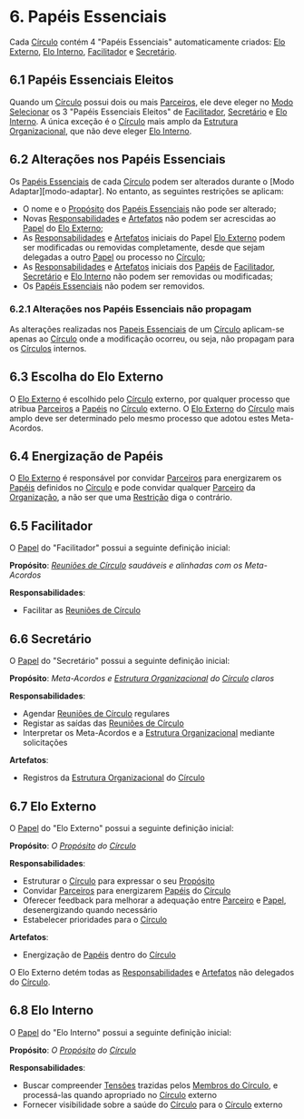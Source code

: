 # 6. <span id="papeis-essenciais">Papéis Essenciais</span>

Cada [Círculo][circulos] contém 4 "Papéis Essenciais" automaticamente criados: [Elo Externo][elo-externo], [Elo Interno][elo-interno], [Facilitador][facilitador] e [Secretário][secretario].

## 6.1 <span id="papeis-essenciais-eleitos">Papéis Essenciais Eleitos</span>

Quando um [Círculo][circulos] possui dois ou mais [Parceiros][parceiros], ele deve eleger no [Modo Selecionar][modo-selecionar] os 3 "Papéis Essenciais Eleitos" de [Facilitador][facilitador], [Secretário][secretario] e [Elo Interno][elo-interno]. A única exceção é o [Círculo][circulos] mais amplo da [Estrutura Organizacional][estrutura-organizacional], que não deve eleger [Elo Interno][elo-interno].

## 6.2 <span id="alteracoes-nos-papeis-essenciais">Alterações nos Papéis Essenciais</span>

Os [Papéis Essenciais][papeis-essenciais] de cada [Círculo][circulos] podem ser alterados durante o [Modo Adaptar][modo-adaptar]. No entanto, as seguintes restrições se aplicam:

* O nome e o [Propósito][papeis] dos [Papéis Essenciais][papeis-essenciais] não pode ser alterado;
* Novas [Responsabilidades][papeis] e [Artefatos][papeis] não podem ser acrescidas ao [Papel][papeis] do [Elo Externo][elo-externo];
* As [Responsabilidades][papeis] e [Artefatos][papeis] iniciais do Papel [Elo Externo][elo-externo] podem ser modificadas ou removidas completamente, desde que sejam delegadas a outro [Papel][papeis] ou processo no [Círculo][circulos];
* As [Responsabilidades][papeis] e [Artefatos][papeis] iniciais dos [Papéis][papeis] de [Facilitador][facilitador], [Secretário][secretario] e [Elo Interno][elo-interno] não podem ser removidas ou modificadas;
* Os [Papéis Essenciais][papeis-essenciais] não podem ser removidos.

### 6.2.1 <span id="alteracoes-nos-papeis-essenciais-nao-propagam">Alterações nos Papéis Essenciais não propagam</span>

As alterações realizadas nos [Papeis Essenciais][papeis-essenciais] de um [Círculo][circulos] aplicam-se apenas ao [Círculo][circulos] onde a modificação ocorreu, ou seja, não propagam para os [Círculos][circulos] internos.

## 6.3 <span id="escolha-do-elo-externo">Escolha do Elo Externo</span>

O [Elo Externo][elo-externo] é escolhido pelo [Círculo][circulos] externo, por qualquer processo que atribua [Parceiros][parceiros] a [Papéis][papeis] no [Círculo][circulos] externo. O [Elo Externo][elo-externo] do [Círculo][circulos] mais amplo deve ser determinado pelo mesmo processo que adotou estes Meta-Acordos.

## 6.4 <span id="atribuicao-de-parceiros-a-papeis">Energização de Papéis</span>

O [Elo Externo][elo-externo] é responsável por convidar [Parceiros][parceiros] para energizarem os [Papéis][papeis] definidos no [Círculo][circulos] e pode convidar qualquer [Parceiro][parceiros] da [Organização](organizacao.md), a não ser que uma [Restrição][restricoes] diga o contrário.

## 6.5 <span id="facilitador">Facilitador</span>

O [Papel][papeis] do "Facilitador" possui a seguinte definição inicial:

**Propósito**: [_Reuniões de Círculo_][reunioes-de-circulo] _saudáveis e alinhadas com os Meta-Acordos_

**Responsabilidades**:

* Facilitar as [Reuniões de Círculo][reunioes-de-circulo]

## 6.6 <span id="secretario">Secretário</span>

O [Papel][papeis] do "Secretário" possui a seguinte definição inicial:

**Propósito**: _Meta-Acordos e_ [_Estrutura Organizacional_][estrutura-organizacional] _do_ [_Círculo_][circulos] _claros_

**Responsabilidades**:

* Agendar [Reuniões de Círculo][reunioes-de-circulo] regulares
* Registar as saídas das [Reuniões de Círculo][reunioes-de-circulo]
* Interpretar os Meta-Acordos e a [Estrutura Organizacional][estrutura-organizacional] mediante solicitações

**Artefatos**:

* Registros da [Estrutura Organizacional][estrutura-organizacional] do [Círculo][circulos]

## 6.7 <span id="elo-externo">Elo Externo</span>

O [Papel][papeis] do "Elo Externo" possui a seguinte definição inicial:

**Propósito**: _O_ [_Propósito_][papeis] _do_ [_Círculo_][circulos]

**Responsabilidades**:

* Estruturar o [Círculo][circulos] para expressar o seu [Propósito][papeis]
* Convidar [Parceiros][parceiros] para energizarem [Papéis][papeis] do [Círculo][circulos]
* Oferecer feedback para melhorar a adequação entre [Parceiro][parceiros] e [Papel][papeis], desenergizando quando necessário
* Estabelecer prioridades para o [Círculo][circulos]

**Artefatos**:

* Energização de [Papéis][papeis] dentro do [Círculo][circulos]

O Elo Externo detém todas as [Responsabilidades][papeis] e [Artefatos][papeis] não delegados do [Círculo][circulos].

## 6.8 <span id="elo-interno">Elo Interno</span>

O [Papel][papeis] do "Elo Interno" possui a seguinte definição inicial:

**Propósito**: _O_ [_Propósito_][papeis] _do_ [_Círculo_][circulos]

**Responsabilidades**:

* Buscar compreender [Tensões][tensoes] trazidas pelos [Membros do Círculo][membros-do-circulo], e processá-las quando apropriado no [Círculo][circulos] externo
* Fornecer visibilidade sobre a saúde do [Círculo][circulos] para o [Círculo][circulos] externo

<!-- Links -->
[organizacao]: organizacao.md
[parceiros]: organizacao.md#parceiros
[tensoes]: organizacao.md#tensoes
[estrutura-organizacional]: estrutura-organizacional.md
[circulos]: estrutura-organizacional.md#circulos
[membros-do-circulo]: estrutura-organizacional.md#membros-do-circulo
[papeis]: estrutura-organizacional.md#papeis
[restricoes]: estrutura-organizacional.md#restricoes
[reunioes-de-circulo]: reunioes-de-circulo.md
[modo-selecionar]: reunioes-de-circulo.md#modo-selecionar
[papeis-essenciais]: papeis-essenciais.md
[elo-externo]: papeis-essenciais.md#elo-externo
[elo-interno]: papeis-essenciais.md#elo-interno
[facilitador]: papeis-essenciais.md#facilitador
[secretario]: papeis-essenciais.md#secretario

